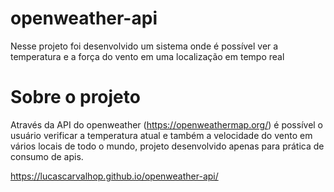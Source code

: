 # openweather-api
Nesse projeto foi desenvolvido um sistema onde é possível ver a temperatura e a força do vento em uma localização em tempo real

# Sobre o projeto
Através da API do openweather (https://openweathermap.org/) é possível o usuário verificar a temperatura atual e também a velocidade do vento em vários locais
de todo o mundo, projeto desenvolvido apenas para prática de consumo de apis.

https://lucascarvalhop.github.io/openweather-api/
